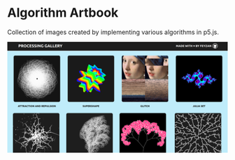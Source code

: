# Algorithm Artbook

Collection of images created by implementing various algorithms in p5.js.

![Preview](preview.png)
